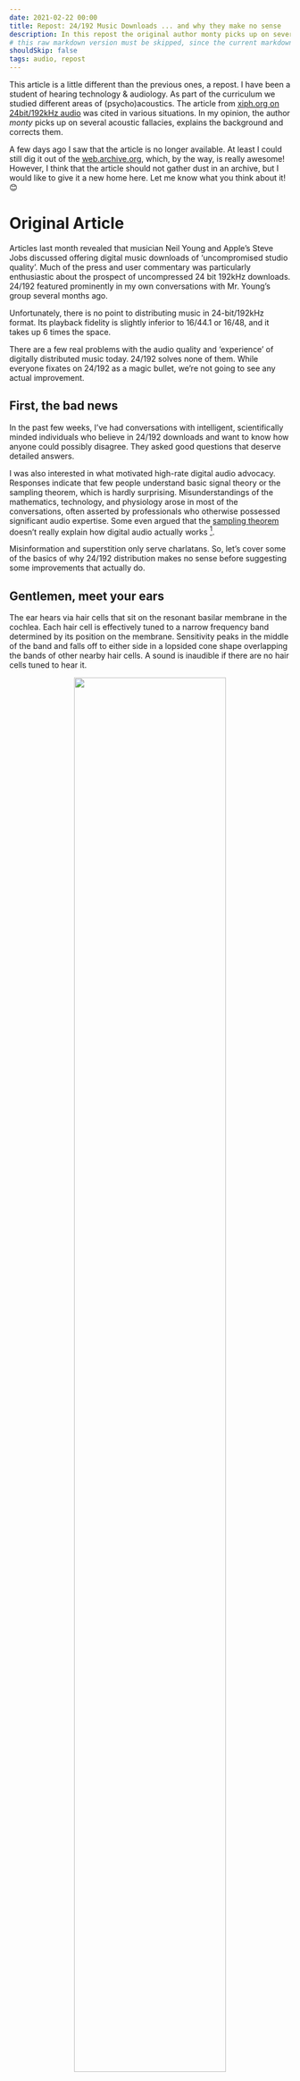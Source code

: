 ```yaml
---
date: 2021-02-22 00:00
title: Repost: 24/192 Music Downloads ... and why they make no sense
description: In this repost the original author monty picks up on several acoustic fallacies, explains the background and corrects them. I think it is worth publishing this article not only in the web archive to keep this reference article alive.
# this raw markdown version must be skipped, since the current markdown parser does not allow footnotes => using pandoc instead: pandoc 2021-02-19--neil-young-RAW.md > 2021-02-19--neil-young.md
shouldSkip: false
tags: audio, repost
---
```


<p>This article is a little different than the previous ones, a repost. I have been a student of hearing technology &amp; audiology. As part of the curriculum we studied different areas of (psycho)acoustics. The article from <a href="https://web.archive.org/web/20190117020814/https://people.xiph.org/~xiphmont/demo/neil-young.html">xiph.org on 24bit/192kHz audio</a> was cited in various situations. In my opinion, the author <em>monty</em> picks up on several acoustic fallacies, explains the background and corrects them.</p>
<p>A few days ago I saw that the article is no longer available. At least I could still dig it out of the <a href="https://web.archive.org">web.archive.org</a>, which, by the way, is really awesome! However, I think that the article should not gather dust in an archive, but I would like to give it a new home here. Let me know what you think about it! 😊</p>
<h1 id="original-article">Original Article</h1>
<p>Articles last month revealed that musician Neil Young and Apple’s Steve Jobs discussed offering digital music downloads of ‘uncompromised studio quality’. Much of the press and user commentary was particularly enthusiastic about the prospect of uncompressed 24 bit 192kHz downloads. 24/192 featured prominently in my own conversations with Mr. Young’s group several months ago.</p>
<p>Unfortunately, there is no point to distributing music in 24-bit/192kHz format. Its playback fidelity is slightly inferior to 16/44.1 or 16/48, and it takes up 6 times the space.</p>
<p>There are a few real problems with the audio quality and ‘experience’ of digitally distributed music today. 24/192 solves none of them. While everyone fixates on 24/192 as a magic bullet, we’re not going to see any actual improvement.</p>
<h2 id="first-the-bad-news">First, the bad news</h2>
<p>In the past few weeks, I’ve had conversations with intelligent, scientifically minded individuals who believe in 24/192 downloads and want to know how anyone could possibly disagree. They asked good questions that deserve detailed answers.</p>
<p>I was also interested in what motivated high-rate digital audio advocacy. Responses indicate that few people understand basic signal theory or the sampling theorem, which is hardly surprising. Misunderstandings of the mathematics, technology, and physiology arose in most of the conversations, often asserted by professionals who otherwise possessed significant audio expertise. Some even argued that the <a href="https://web.archive.org/web/20190117020814/http://en.wikipedia.org/wiki/Sampling_theorem">sampling theorem</a> doesn’t really explain how digital audio actually works <a href="#fn1" class="footnote-ref" id="fnref1" role="doc-noteref"><sup>1</sup></a>.</p>
<p>Misinformation and superstition only serve charlatans. So, let’s cover some of the basics of why 24/192 distribution makes no sense before suggesting some improvements that actually do.</p>
<h2 id="gentlemen-meet-your-ears">Gentlemen, meet your ears</h2>
<p>The ear hears via hair cells that sit on the resonant basilar membrane in the cochlea. Each hair cell is effectively tuned to a narrow frequency band determined by its position on the membrane. Sensitivity peaks in the middle of the band and falls off to either side in a lopsided cone shape overlapping the bands of other nearby hair cells. A sound is inaudible if there are no hair cells tuned to hear it.</p>
<figure>
<p align="center">
<img src="/img/2021/24-192-music-downloads/cochlea-and-responses.png" width="80%"/>
</p>
</p>
<figcaption>
Above left: anatomical cutaway drawing of a human cochlea with the basilar membrane colored in beige. The membrane is tuned to resonate at different frequencies along its length, with higher frequencies near the base and lower frequencies at the apex. Approximate locations of several frequencies are marked.<br><br> Above right: schematic diagram representing hair cell response along the basilar membrane as a bank of overlapping filters.
</figcaption>
</figure>
<p>This is similar to an analog radio that picks up the frequency of a strong station near where the tuner is actually set. The farther off the station’s frequency is, the weaker and more distorted it gets until it disappears completely, no matter how strong. There is an upper (and lower) audible frequency limit, past which the sensitivity of the last hair cells drops to zero, and hearing ends.</p>
<h2 id="sampling-rate-and-the-audible-spectrum">Sampling rate and the audible spectrum</h2>
<p>I’m sure you’ve heard this many, many times: The human hearing range spans 20Hz to 20kHz. It’s important to know how researchers arrive at those specific numbers.</p>
<p>First, we measure the ‘absolute threshold of hearing’ across the entire audio range for a group of listeners. This gives us a curve representing the very quietest sound the human ear can perceive for any given frequency as measured in ideal circumstances on healthy ears. Anechoic surroundings, precision calibrated playback equipment, and rigorous statistical analysis are the easy part. Ears and auditory concentration both fatigue quickly, so testing must be done when a listener is fresh. That means lots of breaks and pauses. Testing takes anywhere from many hours to many days depending on the methodology.</p>
<p>Then we collect data for the opposite extreme, the ‘threshold of pain’. This is the point where the audio amplitude is so high that the ear’s physical and neural hardware is not only completely overwhelmed by the input, but experiences physical pain. Collecting this data is trickier. You don’t want to permanently damage anyone’s hearing in the process.</p>
<figure>
<p align="center">
<img src="/img/2021/24-192-music-downloads/ath-top.png" width="80%"/>
</p>
<figcaption>
Above: Approximate equal loudness curves derived from Fletcher and Munson (1933) plus modern sources for frequencies &gt; 16kHz. The absolute threshold of hearing and threshold of pain curves are marked in red. Subsequent researchers refined these readings, culminating in the Phon scale and the ISO 226 standard equal loudness curves. Modern data indicates that the ear is significantly less sensitive to low frequencies than Fletcher and Munson’s results.
</figcaption>
</figure>
<p>The upper limit of the human audio range is defined to be where the absolute threshold of hearing curve crosses the threshold of pain. To even faintly perceive the audio at that point (or beyond), it must simultaneously be unbearably loud.</p>
<p>At low frequencies, the cochlea works like a bass reflex cabinet. The helicotrema is an opening at the apex of the basilar membrane that acts as a port tuned to somewhere between 40Hz to 65Hz depending on the individual. Response rolls off steeply below this frequency.</p>
<p>Thus, 20Hz - 20kHz is a generous range. It thoroughly covers the audible spectrum, an assertion backed by nearly a century of experimental data.</p>
<h2 id="genetic-gifts-and-golden-ears">Genetic gifts and golden ears</h2>
<p>Based on my correspondences, many people believe in individuals with extraordinary gifts of hearing. Do such ‘golden ears’ really exist?</p>
<p>It depends on what you call a golden ear.</p>
<p>Young, healthy ears hear better than old or damaged ears. Some people are exceptionally well trained to hear nuances in sound and music most people don’t even know exist. There was a time in the 1990s when I could identify every major mp3 encoder by sound (back when they were all pretty bad), and could demonstrate this reliably in double-blind testing <a href="#fn2" class="footnote-ref" id="fnref2" role="doc-noteref"><sup>2</sup></a>.</p>
<p>When healthy ears combine with highly trained discrimination abilities, I would call that person a golden ear. Even so, below-average hearing can also be trained to notice details that escape untrained listeners. Golden ears are more about training than hearing beyond the physical ability of average mortals.</p>
<p>Auditory researchers would love to find, test, and document individuals with truly exceptional hearing, such as a greatly extended hearing range. Normal people are nice and all, but everyone wants to find a genetic freak for a really juicy paper. We haven’t found any such people in the past 100 years of testing, so they probably don’t exist. Sorry. We’ll keep looking.</p>
<h2 id="spectrophiles">Spectrophiles</h2>
<p>Perhaps you’re skeptical about everything I’ve just written; it certainly goes against most marketing material. Instead, let’s consider a hypothetical Wide Spectrum Video craze that doesn’t carry preexisting audiophile baggage.</p>
<figure>
<p align="center">
<img src="/img/2021/24-192-music-downloads/visspec.png" width="80%"/>
</p>
<figcaption>
Above: The approximate log scale response of the human eye’s rods and cones, superimposed on the visible spectrum. These sensory organs respond to light in overlapping spectral bands, just as the ear’s hair cells are tuned to respond to overlapping bands of sound frequencies.
</figcaption>
</figure>
<p>The human eye sees a limited range of frequencies of light, aka, the visible spectrum. This is directly analogous to the audible spectrum of sound waves. Like the ear, the eye has sensory cells (rods and cones) that detect light in different but overlapping frequency bands.</p>
<p>The visible spectrum extends from about 400THz (deep red) to 850THz (deep violet) <a href="#fn3" class="footnote-ref" id="fnref3" role="doc-noteref"><sup>3</sup></a>. Perception falls off steeply at the edges. Beyond these approximate limits, the light power needed for the slightest perception can fry your retinas. Thus, this is a generous span even for young, healthy, genetically gifted individuals, analogous to the generous limits of the audible spectrum.</p>
<p>In our hypothetical Wide Spectrum Video craze, consider a fervent group of Spectrophiles who believe these limits aren’t generous enough. They propose that video represent not only the visible spectrum, but also infrared and ultraviolet. Continuing the comparison, there’s an even more hardcore [and proud of it!] faction that insists this expanded range is yet insufficient, and that video feels so much more natural when it also includes microwaves and some of the X-ray spectrum. To a Golden Eye, they insist, the difference is night and day!</p>
<p>Of course this is ludicrous.</p>
<p>No one can see X-rays (or infrared, or ultraviolet, or microwaves). It doesn’t matter how much a person believes he can. Retinas simply don’t have the sensory hardware.</p>
<p>Here’s an experiment anyone can do: Go get your Apple IR remote. The LED emits at 980nm, or about 306THz, in the near-IR spectrum. This is not far outside of the visible range. Take the remote into the basement, or the darkest room in your house, in the middle of the night, with the lights off. Let your eyes adjust to the blackness.</p>
<figure>
<p align="center">
<img src="/img/2021/24-192-music-downloads/apple-ir.jpg" width="80%"/>
</p>
<figcaption>
Above: Apple IR remote photographed using a digital camera. Though the emitter is quite bright and the frequency emitted is not far past the red portion of the visible spectrum, it’s completely invisible to the eye.
</figcaption>
</figure>
<p>Can you see the Apple Remote’s LED flash when you press a button <a href="#fn4" class="footnote-ref" id="fnref4" role="doc-noteref"><sup>4</sup></a>? No? Not even the tiniest amount? Try a few other IR remotes; many use an IR wavelength a bit closer to the visible band, around 310-350THz. You won’t be able to see them either. The rest emit right at the edge of visibility from 350-380 THz and may be just barely visible in complete blackness with dark-adjusted eyes <a href="#fn5" class="footnote-ref" id="fnref5" role="doc-noteref"><sup>5</sup></a>. All would be blindingly, painfully bright if they were well inside the visible spectrum.</p>
<p>These near-IR LEDs emit from the visible boundry to at most 20% beyond the visible frequency limit. 192kHz audio extends to 400% of the audible limit. Lest I be accused of comparing apples and oranges, auditory and visual perception drop off similarly toward the edges.</p>
<h2 id="khz-considered-harmful">192kHz considered harmful</h2>
<p>192kHz digital music files offer no benefits. They’re not quite neutral either; practical fidelity is slightly worse. The ultrasonics are a liability during playback.</p>
<p>Neither audio transducers nor power amplifiers are free of distortion, and distortion tends to increase rapidly at the lowest and highest frequencies. If the same transducer reproduces ultrasonics along with audible content, any nonlinearity will shift some of the ultrasonic content down into the audible range as an uncontrolled spray of intermodulation distortion products covering the entire audible spectrum. Nonlinearity in a power amplifier will produce the same effect. The effect is very slight, but listening tests have confirmed that both effects can be audible.</p>
<figure>
<p align="center">
<img src="/img/2021/24-192-music-downloads/intermod.png" width="80%"/>
</p>
<figcaption>
Above: Illustration of distortion products resulting from intermodulation of a 30kHz and a 33kHz tone in a theoretical amplifier with a nonvarying total harmonic distortion (THD) of about .09%. Distortion products appear throughout the spectrum, including at frequencies lower than either tone. <br><br> Inaudible ultrasonics contribute to intermodulation distortion in the audible range (light blue area). Systems not designed to reproduce ultrasonics typically have much higher levels of distortion above 20kHz, further contributing to intermodulation. Widening a design’s frequency range to account for ultrasonics requires compromises that decrease noise and distortion performance within the audible spectrum. Either way, unneccessary reproduction of ultrasonic content diminishes performance.
</figcaption>
</figure>
<p>There are a few ways to avoid the extra distortion:</p>
<ol type="1">
<li><p>A dedicated ultrasonic-only speaker, amplifier, and crossover stage to separate and independently reproduce the ultrasonics you can’t hear, just so they don’t mess up the sounds you can.</p></li>
<li><p>Amplifiers and transducers designed for wider frequency reproduction, so ultrasonics don’t cause audible intermodulation. Given equal expense and complexity, this additional frequency range must come at the cost of some performance reduction in the audible portion of the spectrum.</p></li>
<li><p>Speakers and amplifiers carefully designed not to reproduce ultrasonics anyway.</p></li>
<li><p>Not encoding such a wide frequency range to begin with. You can’t and won’t have ultrasonic intermodulation distortion in the audible band if there’s no ultrasonic content.</p></li>
</ol>
<p>They all amount to the same thing, but only 4) makes any sense.</p>
<p>If you’re curious about the performance of your own system, the following samples contain a 30kHz and a 33kHz tone in a 24/96 WAV file, a longer version in a FLAC, some tri-tone warbles, and a normal song clip shifted up by 24kHz so that it’s entirely in the ultrasonic range from 24kHz to 46kHz:</p>
<h3 id="intermod-tests">Intermod Tests</h3>
<ul>
<li>30kHz tone + 33kHz tone (24 bit / 96kHz) [5 second WAV] <a href="/img/2021/24-192-music-downloads/30_and_33-long.flac">[30 second FLAC]</a></li>
<li>26kHz - 48kHz warbling tones (24 bit / 96kHz) <a href="/img/2021/24-192-music-downloads/warbles-96.wav">[10 second WAV]</a></li>
<li>26kHz - 96kHz warbling tones (24 bit / 192kHz) <a href="/img/2021/24-192-music-downloads/warbles-192.wav">[10 second WAV]</a></li>
<li>Song clip shifted up by 24kHz (24 bit / 96kHz WAV) <a href="/img/2021/24-192-music-downloads/Pido_O_trollbat.wav">[10 second WAV]</a> <a href="/img/2021/24-192-music-downloads/Pido_O.wav">(original version of above clip)</a> (16 bit / 44.1kHz WAV)</li>
</ul>
<p>Assuming your system is actually capable of full 96kHz playback <a href="#fn6" class="footnote-ref" id="fnref6" role="doc-noteref"><sup>6</sup></a>, the above files should be completely silent with no audible noises, tones, whistles, clicks, or other sounds. If you hear anything, your system has a nonlinearity causing audible intermodulation of the ultrasonics. Be careful when increasing volume; running into digital or analog clipping, even soft clipping, will suddenly cause loud intermodulation tones.</p>
<p>In summary, it’s not certain that intermodulation from ultrasonics will be audible on a given system. The added distortion could be insignificant or it could be noticable. Either way, ultrasonic content is never a benefit, and on plenty of systems it will audibly hurt fidelity. On the systems it doesn’t hurt, the cost and complexity of handling ultrasonics could have been saved, or spent on improved audible range performance instead.</p>
<h2 id="sampling-fallacies-and-misconceptions">Sampling fallacies and misconceptions</h2>
<p>Sampling theory is often unintuitive without a signal processing background. It’s not surprising most people, even brilliant PhDs in other fields, routinely misunderstand it. It’s also not surprising many people don’t even realize they have it wrong.</p>
<figure>
<p align="center">
<img src="/img/2021/24-192-music-downloads/jaggy.png" width="80%"/>
</p>
<figcaption>
Above: Sampled signals are often depicted as a rough stairstep (red) that seems a poor approximation of the original signal. However, the representation is mathematically exact and the signal recovers the exact smooth shape of the original (blue) when converted back to analog.
</figcaption>
</figure>
<p>The most common misconception is that sampling is fundamentally rough and lossy. A sampled signal is often depicted as a jagged, hard-cornered stair-step facsimile of the original perfectly smooth waveform. If this is how you envision sampling working, you may believe that the faster the sampling rate (and more bits per sample), the finer the stair-step and the closer the approximation will be. The digital signal would sound closer and closer to the original analog signal as sampling rate approaches infinity.</p>
<p>Similarly, many non-DSP people would look at the following:</p>
<figure>
<p align="center">
<img src="/img/2021/24-192-music-downloads/jaggy2.png" width="80%"/>
</figure>
<p>And say, “Ugh!” It might appear that a sampled signal represents higher frequency analog waveforms badly. Or, that as audio frequency increases, the sampled quality falls and frequency response falls off, or becomes sensitive to input phase.</p>
<p>Looks are deceiving. These beliefs are incorrect!</p>
<blockquote>
<p><em>added 2013-04-04:</em> As a followup to all the mail I got about digital waveforms and stairsteps, I demonstrate actual digital behavior on real equipment in our video <a href="https://web.archive.org/web/20190117020814/https://video.xiph.org/vid2.shtml">Digital Show &amp; Tell</a> so you need not simply take me at my word here!</p>
</blockquote>
<p>All signals with content entirely below the Nyquist frequency (half the sampling rate) are captured perfectly and completely by sampling; an infinite sampling rate is not required. Sampling doesn’t affect frequency response or phase. The analog signal can be reconstructed losslessly, smoothly, and with the exact timing of the original analog signal.</p>
<p>So the math is ideal, but what of real world complications? The most notorious is the band-limiting requirement. Signals with content over the Nyquist frequency must be lowpassed before sampling to avoid aliasing distortion; this analog lowpass is the infamous antialiasing filter. Antialiasing can’t be ideal in practice, but modern techniques bring it very close. …and with that we come to oversampling.</p>
<h2 id="oversampling">Oversampling</h2>
<p>Sampling rates over 48kHz are irrelevant to high fidelity audio data, but they are internally essential to several modern digital audio techniques. <em>Oversampling</em> is the most relevant example <a href="#fn7" class="footnote-ref" id="fnref7" role="doc-noteref"><sup>7</sup></a>.</p>
<p>Oversampling is simple and clever. You may recall from my <a href="https://web.archive.org/web/20190117020814/http://www.xiph.org/video/vid1.shtml">A Digital Media Primer</a> for Geeks that high sampling rates provide a great deal more space between the highest frequency audio we care about (20kHz) and the Nyquist frequency (half the sampling rate). <a href="https://web.archive.org/web/20190117020814/http://www.xiph.org/video/vid1.shtml?time=678.1">This allows for simpler, smoother, more reliable analog anti-aliasing filters, and thus higher fidelity</a>. This extra space between 20kHz and the Nyquist frequency is essentially just spectral padding for the analog filter.</p>
<figure>
<p align="center">
<img src="/img/2021/24-192-music-downloads/filters.png" width="80%"/>
</p>
<figcaption>
Above: Whiteboard diagram from A Digital Media Primer for Geeks illustrating the transition band width available for a 48kHz ADC/DAC (left) and a 96kHz ADC/DAC (right).
</figcaption>
</figure>
<p>That’s only half the story. Because digital filters have few of the practical limitations of an analog filter, we can complete the anti-aliasing process with greater efficiency and precision digitally. The very high rate raw digital signal passes through a digital anti-aliasing filter, which has no trouble fitting a transition band into a tight space. After this further digital anti-aliasing, the extra padding samples are simply thrown away. Oversampled playback approximately works in reverse.</p>
<p>This means we can use low rate 44.1kHz or 48kHz audio with all the fidelity benefits of 192kHz or higher sampling (smooth frequency response, low aliasing) and none of the drawbacks (ultrasonics that cause intermodulation distortion, wasted space). Nearly all of today’s analog-to-digital converters (ADCs) and digital-to-analog converters (DACs) oversample at very high rates. Few people realize this is happening because it’s completely automatic and hidden.</p>
<p>ADCs and DACs didn’t always transparently oversample. Thirty years ago, some recording consoles recorded at high sampling rates using only analog filters, and production and mastering simply used that high rate signal. The digital anti-aliasing and decimation steps (resampling to a lower rate for CDs or DAT) happened in the final stages of mastering. This may well be one of the early reasons 96kHz and 192kHz became associated with professional music production <a href="#fn8" class="footnote-ref" id="fnref8" role="doc-noteref"><sup>8</sup></a>.</p>
<h2 id="bit-vs-24-bit">16 bit vs 24 bit</h2>
<p>OK, so 192kHz music files make no sense. Covered, done. What about 16 bit vs. 24 bit audio?</p>
<p>It’s true that 16 bit linear PCM audio does not quite cover the entire theoretical dynamic range of the human ear in ideal conditions. Also, there are (and always will be) reasons to use more than 16 bits in recording and production.</p>
<p>None of that is relevant to playback; here 24 bit audio is as useless as 192kHz sampling. The good news is that at least 24 bit depth doesn’t harm fidelity. It just doesn’t help, and also wastes space.</p>
<h2 id="revisiting-your-ears">Revisiting your ears</h2>
<p>We’ve discussed the frequency range of the ear, but what about the dynamic range from the softest possible sound to the loudest possible sound?</p>
<p>One way to define absolute dynamic range would be to look again at the absolute threshold of hearing and threshold of pain curves. The distance between the highest point on the threshold of pain curve and the lowest point on the absolute threshold of hearing curve is about 140 decibels for a young, healthy listener. That wouldn’t last long though; +130dB is loud enough to damage hearing permanently in seconds to minutes. For reference purposes, a jackhammer at one meter is only about 100-110dB.</p>
<p>The absolute threshold of hearing increases with age and hearing loss. Interestingly, the threshold of pain decreases with age rather than increasing. The hair cells of the cochlea themselves posses only a fraction of the ear’s 140dB range; musculature in the ear continuously adjust the amount of sound reaching the cochlea by shifting the ossicles, much as the iris regulates the amount of light entering the eye <a href="#fn9" class="footnote-ref" id="fnref9" role="doc-noteref"><sup>9</sup></a>. This mechanism stiffens with age, limiting the ear’s dynamic range and reducing the effectiveness of its protection mechanisms <a href="#fn10" class="footnote-ref" id="fnref10" role="doc-noteref"><sup>10</sup></a>.</p>
<h2 id="environmental-noise">Environmental noise</h2>
<p>Few people realize how quiet the absolute threshold of hearing really is.</p>
<p>The very quietest perceptible sound is about -8dbSPL <a href="#fn11" class="footnote-ref" id="fnref11" role="doc-noteref"><sup>11</sup></a>. Using an A-weighted scale, the hum from a 100 watt incandescent light bulb one meter away is about 10dBSPL, so about 18dB louder. The bulb will be much louder on a dimmer.</p>
<p>20dBSPL (or 28dB louder than the quietest audible sound) is often quoted for an empty broadcasting/recording studio or sound isolation room. This is the baseline for an exceptionally quiet environment, and one reason you’ve probably never noticed hearing a light bulb.</p>
<h2 id="the-dynamic-range-of-16-bits">The dynamic range of 16 bits</h2>
<p>16 bit linear PCM has a dynamic range of 96dB according to the most common definition, which calculates dynamic range as (6*bits)dB. Many believe that 16 bit audio cannot represent arbitrary sounds quieter than -96dB. This is incorrect.</p>
<p>I have linked to two 16 bit audio files here; one contains a 1kHz tone at 0 dB (where 0dB is the loudest possible tone) and the other a 1kHz tone at -105dB.</p>
<ul>
<li><strong>Sample 1:</strong> <a href="/img/2021/24-192-music-downloads/1kHz-0-dither.wav">1kHz tone at 0 dB (16 bit / 48kHz WAV)</a></li>
<li><strong>Sample 2:</strong> <a href="/img/2021/24-192-music-downloads/1kHz-105-dither.wav">1kHz tone at -105 dB (16 bit / 48kHz WAV)</a></li>
</ul>
<figure>
<p align="center">
<img src="/img/2021/24-192-music-downloads/-105dB.png" width="80%"/>
</p>
<figcaption>
Above: Spectral analysis of a -105dB tone encoded as 16 bit / 48kHz PCM. 16 bit PCM is clearly deeper than 96dB, else a -105dB tone could not be represented, nor would it be audible.
</figcaption>
</figure>
<p>How is it possible to encode this signal, encode it with no distortion, and encode it well above the noise floor, when its peak amplitude is one third of a bit?</p>
<p>Part of this puzzle is solved by proper dither, which renders quantization noise independent of the input signal. By implication, this means that dithered quantization introduces no distortion, just uncorrelated noise. That in turn implies that we can encode signals of arbitrary depth, even those with peak amplitudes much smaller than one bit <a href="#fn12" class="footnote-ref" id="fnref12" role="doc-noteref"><sup>12</sup></a>. However, dither doesn’t change the fact that once a signal sinks below the noise floor, it should effectively disappear. How is the -105dB tone still clearly audible above a -96dB noise floor?</p>
<p>The answer: Our -96dB noise floor figure is effectively wrong; we’re using an inappropriate definition of dynamic range. (6*bits)dB gives us the RMS noise of the entire broadband signal, but each hair cell in the ear is sensitive to only a narrow fraction of the total bandwidth. As each hair cell hears only a fraction of the total noise floor energy, the noise floor at that hair cell will be much lower than the broadband figure of -96dB.</p>
<p>Thus, 16 bit audio can go considerably deeper than 96dB. With use of shaped dither, which moves quantization noise energy into frequencies where it’s harder to hear, the effective dynamic range of 16 bit audio reaches 120dB in practice <a href="#fn13" class="footnote-ref" id="fnref13" role="doc-noteref"><sup>13</sup></a>, more than fifteen times deeper than the 96dB claim.</p>
<p>120dB is greater than the difference between a mosquito somewhere in the same room and a jackhammer a foot away…. or the difference between a deserted ‘soundproof’ room and a sound loud enough to cause hearing damage in seconds.</p>
<p>16 bits is enough to store all we can hear, and will be enough forever.</p>
<h2 id="signal-to-noise-ratio">Signal-to-noise ratio</h2>
<p>It’s worth mentioning briefly that the ear’s S/N ratio is smaller than its absolute dynamic range. Within a given critical band, typical S/N is estimated to only be about 30dB. Relative S/N does not reach the full dynamic range even when considering widely spaced bands. This assures that linear 16 bit PCM offers higher resolution than is actually required.</p>
<p>It is also worth mentioning that increasing the bit depth of the audio representation from 16 to 24 bits does not increase the perceptible resolution or ‘fineness’ of the audio. It only increases the dynamic range, the range between the softest possible and the loudest possible sound, by lowering the noise floor. However, a 16-bit noise floor is already below what we can hear.</p>
<h2 id="when-does-24-bit-matter">When does 24 bit matter?</h2>
<p>Professionals use 24 bit samples in recording and production <a href="#fn14" class="footnote-ref" id="fnref14" role="doc-noteref"><sup>14</sup></a> for headroom, noise floor, and convenience reasons.</p>
<p>16 bits is enough to span the real hearing range with room to spare. It does not span the entire possible signal range of audio equipment. The primary reason to use 24 bits when recording is to prevent mistakes; rather than being careful to center 16 bit recording– risking clipping if you guess too high and adding noise if you guess too low– 24 bits allows an operator to set an approximate level and not worry too much about it. Missing the optimal gain setting by a few bits has no consequences, and effects that dynamically compress the recorded range have a deep floor to work with.</p>
<p>An engineer also requires more than 16 bits during mixing and mastering. Modern work flows may involve literally thousands of effects and operations. The quantization noise and noise floor of a 16 bit sample may be undetectable during playback, but multiplying that noise by a few thousand times eventually becomes noticeable. 24 bits keeps the accumulated noise at a very low level. Once the music is ready to distribute, there’s no reason to keep more than 16 bits.</p>
<h2 id="listening-tests">Listening tests</h2>
<p>Understanding is where theory and reality meet. A matter is settled only when the two agree.</p>
<p>Empirical evidence from listening tests backs up the assertion that 44.1kHz/16 bit provides highest-possible fidelity playback. There are numerous controlled tests confirming this, but I’ll plug a recent paper, <a href="https://web.archive.org/web/20190117020814/http://www.aes.org/e-lib/browse.cfm?elib=14195">Audibility of a CD-Standard A/D/A Loop Inserted into High-Resolution Audio Playback</a>, done by local folks here at the <a href="https://web.archive.org/web/20190117020814/http://www.bostonaudiosociety.org/">Boston Audio Society</a>.</p>
<p>Unfortunately, downloading the full paper requires an AES membership. However it’s been discussed widely in articles and on forums, with the authors joining in. Here’s a few links:</p>
<ul>
<li><a href="https://web.archive.org/web/20190117020814/http://mixonline.com/recording/mixing/audio_emperors_new_sampling/">The Emperor’s New Sampling Rate</a></li>
<li><a href="https://web.archive.org/web/20190117020814/http://www.hydrogenaudio.org/forums/index.php?showtopic=57406">Hydrogen Audio forum discussion thread</a></li>
<li><a href="https://web.archive.org/web/20190117020814/http://www.bostonaudiosociety.org/explanation.htm">Supplemental information page at the Boston Audio Society, including the equipment and sample lists</a></li>
</ul>
<p>This paper presented listeners with a choice between high-rate DVD-A/SACD content, chosen by high-definition audio advocates to show off high-def’s superiority, and that same content resampled on the spot down to 16-bit / 44.1kHz Compact Disc rate. The listeners were challenged to identify any difference whatsoever between the two using an ABX methodology. BAS conducted the test using high-end professional equipment in noise-isolated studio listening environments with both amateur and trained professional listeners.</p>
<p>In 554 trials, listeners chose correctly 49.8% of the time. In other words, they were guessing. Not one listener throughout the entire test was able to identify which was 16/44.1 and which was high rate <a href="#fn15" class="footnote-ref" id="fnref15" role="doc-noteref"><sup>15</sup></a>, and the 16-bit signal wasn’t even dithered!</p>
<p>Another recent study <a href="#fn16" class="footnote-ref" id="fnref16" role="doc-noteref"><sup>16</sup></a> investigated the possibility that ultrasonics were audible, as earlier studies had suggested. The test was constructed to maximize the possibility of detection by placing the intermodulation products where they’d be most audible. It found that the ultrasonic tones were not audible… but the intermodulation distortion products introduced by the loudspeakers could be.</p>
<p>This paper inspired a great deal of further research, much of it with mixed results. Some of the ambiguity is explained by finding that ultrasonics can induce more intermodulation distortion than expected in power amplifiers as well. For example, <a href="https://web.archive.org/web/20190117020814/http://www.davidgriesinger.com/intermod.ppt">David Griesinger reproduced this experiment</a> <a href="#fn17" class="footnote-ref" id="fnref17" role="doc-noteref"><sup>17</sup></a> and found that his loudspeaker setup did not introduce audible intermodulation distortion from ultrasonics, but his stereo amplifier did.</p>
<h2 id="caveat-lector">Caveat Lector</h2>
<p>It’s important not to cherry-pick individual papers or ‘expert commentary’ out of context or from self-interested sources. Not all papers agree completely with these results (and a few disagree in large part), so it’s easy to find minority opinions that appear to vindicate every imaginable conclusion. <em>Regardless, the papers and links above are representative of the vast weight and breadth of the experimental record.</em> No peer-reviewed paper that has stood the test of time disagrees substantially with these results. Controversy exists only within the consumer and enthusiast audiophile communities.</p>
<p>If anything, the number of ambiguous, inconclusive, and outright invalid experimental results available through Google highlights how tricky it is to construct an accurate, objective test. The differences researchers look for are minute; they require rigorous statistical analysis to spot subconscious choices that escape test subjects’ awareness. That we’re likely trying to ‘prove’ something that doesn’t exist makes it even more difficult. Proving a null hypothesis is akin to proving the halting problem; you can’t. You can only collect evidence that lends overwhelming weight.</p>
<p>Despite this, papers that confirm the null hypothesis are especially strong evidence; confirming inaudibility is far more experimentally difficult than disputing it. Undiscovered mistakes in test methodologies and equipment nearly always produce false positive results (by accidentally introducing audible differences) rather than false negatives.</p>
<p>If professional researchers have such a hard time properly testing for minute, isolated audible differences, you can imagine how hard it is for amateurs.</p>
<h2 id="how-to-inadvertently-screw-up-a-listening-comparison">How to [inadvertently] screw up a listening comparison</h2>
<p>The number one comment I heard from believers in super high rate audio was [paraphrasing]: <em>“I’ve listened to high rate audio myself and the improvement is obvious. Are you seriously telling me not to trust my own ears?”</em></p>
<p>Of course you can trust your ears. It’s brains that are gullible. I don’t mean that flippantly; as human beings, we’re all wired that way.</p>
<h2 id="confirmation-bias-the-placebo-effect-and-double-blind">Confirmation bias, the placebo effect, and double-blind</h2>
<p>In any test where a listener can tell two choices apart via any means apart from listening, the results will usually be what the listener expected in advance; this is called <a href="https://en.wikipedia.org/wiki/Confirmation_bias">confirmation bias</a> and it’s similar to the <a href="https://en.wikipedia.org/wiki/Placebo#Effects">placebo effect</a>. It means people ‘hear’ differences because of subconscious cues and preferences that have nothing to do with the audio, like preferring a more expensive (or more attractive) amplifier over a cheaper option.</p>
<p>The human brain is designed to notice patterns and differences, even where none exist. This tendency can’t just be turned off when a person is asked to make objective decisions; it’s completely subconscious. Nor can a bias be defeated by mere skepticism. Controlled experimentation shows that awareness of confirmation bias can increase rather than decreases the effect! A test that doesn’t carefully eliminate confirmation bias is worthless <a href="#fn18" class="footnote-ref" id="fnref18" role="doc-noteref"><sup>18</sup></a>.</p>
<p>In single-blind testing, a listener knows nothing in advance about the test choices, and receives no feedback during the course of the test. Single-blind testing is better than casual comparison, but it does not eliminate the experimenter’s bias. The test administrator can easily inadvertently influence the test or transfer his own subconscious bias to the listener through inadvertent cues (eg, “Are you sure that’s what you’re hearing?”, body language indicating a ‘wrong’ choice, hesitating inadvertently, etc). An <a href="https://web.archive.org/web/20190117020814/http://en.wikipedia.org/wiki/Experimenter%27s_bias">experimenter’s bias</a> has also been experimentally proven to influence a test subject’s results.</p>
<p><em>Double-blind</em> listening tests are the gold standard; in these tests neither the test administrator nor the testee have any knowledge of the test contents or ongoing results. Computer-run ABX tests are the most famous example, and there are freely available tools for performing ABX tests on your own computer<a href="#fn19" class="footnote-ref" id="fnref19" role="doc-noteref"><sup>19</sup></a>. ABX is considered a minimum bar for a listening test to be meaningful; reputable audio forums such as <a href="https://web.archive.org/web/20190117020814/http://www.hydrogenaudio.org/">Hydrogen Audio</a> often <a href="https://web.archive.org/web/20190117020814/http://www.hydrogenaudio.org/forums/index.php?showtopic=3974#entry149481">do not even allow discussion of listening results unless they meet this minimum objectivity requirement</a> <a href="#fn20" class="footnote-ref" id="fnref20" role="doc-noteref"><sup>20</sup></a>.</p>
<figure>
<p align="center">
<img src="/img/2021/24-192-music-downloads/squishyball.png" width="80%"/>
</p>
<figcaption>
Above: Squishyball, a simple command-line ABX tool, running in an xterm.
</figcaption>
</figure>
<p>I personally don’t do any quality comparison tests during development, no matter how casual, without an ABX tool. Science is science, no slacking.</p>
<h2 id="loudness-tricks">Loudness tricks</h2>
<p>The human ear can consciously discriminate amplitude differences of about 1dB, and experiments show subconscious awareness of amplitude differences under .2dB. Humans almost universally consider louder audio to sound better, and .2dB is enough to establish this preference. Any comparison that fails to carefully amplitude-match the choices will see the louder choice preferred, even if the amplitude difference is too small to consciously notice. Stereo salesmen have known this trick for a long time.</p>
<p>The professional testing standard is to match sources to within .1dB or better. This often requires use of an oscilloscope or signal analyzer. Guessing by turning the knobs until two sources sound about the same is not good enough.</p>
<h2 id="clipping">Clipping</h2>
<p>Clipping is another easy mistake, sometimes obvious only in retrospect. Even a few clipped samples or their aftereffects are easy to hear compared to an unclipped signal.</p>
<p>The danger of clipping is especially pernicious in tests that create, resample, or otherwise manipulate digital signals on the fly. Suppose we want to compare the fidelity of 48kHz sampling to a 192kHz source sample. A typical way is to downsample from 192kHz to 48kHz, upsample it back to 192kHz, and then compare it to the original 192kHz sample in an ABX test <a href="#fn21" class="footnote-ref" id="fnref21" role="doc-noteref"><sup>21</sup></a>. This arrangement allows us to eliminate any possibility of equipment variation or sample switching influencing the results; we can use the same DAC to play both samples and switch between without any hardware mode changes.</p>
<p>Unfortunately, most samples are mastered to use the full digital range. Naive resampling can and often will clip occasionally. It is necessary to either monitor for clipping (and discard clipped audio) or avoid clipping via some other means such as attenuation.</p>
<h2 id="different-media-different-master">Different media, different master</h2>
<p>I’ve run across a few articles and blog posts that declare the virtues of 24 bit or 96/192kHz by comparing a CD to an audio DVD (or SACD) of the ‘same’ recording. This comparison is invalid; the masters are usually different.</p>
<h2 id="inadvertent-cues">Inadvertent cues</h2>
<p>Inadvertant audible cues are almost inescapable in older analog and hybrid digital/analog testing setups. Purely digital testing setups can completely eliminate the problem in some forms of testing, but also multiply the potential of complex software bugs. Such limitations and bugs have a long history of causing false-positive results in testing <a href="#fn22" class="footnote-ref" id="fnref22" role="doc-noteref"><sup>22</sup></a>.</p>
<p><a href="https://web.archive.org/web/20190117020814/http://www.bostonaudiosociety.org/bas_speaker/abx_testing2.htm">The Digital Challenge - More on ABX Testing</a>, tells a fascinating story of a specific listening test conducted in 1984 to rebut audiophile authorities of the time who asserted that CDs were inherently inferior to vinyl. The article is not concerned so much with the results of the test (which I suspect you’ll be able to guess), but the processes and real-world messiness involved in conducting such a test. For example, an error on the part of the testers inadvertantly revealed that an invited audiophile expert had not been making choices based on audio fidelity, but rather by listening to the slightly different clicks produced by the ABX switch’s analog relays!</p>
<p>Anecdotes do not replace data, but this story is instructive of the ease with which undiscovered flaws can bias listening tests. Some of the audiophile beliefs discussed within are also highly entertaining; one hopes that some modern examples are considered just as silly 20 years from now.</p>
<h2 id="finally-the-good-news">Finally, the good news</h2>
<p>What actually works to improve the quality of the digital audio to which we’re listening?</p>
<h2 id="better-headphones">Better headphones</h2>
<p>The easiest fix isn’t digital. The most dramatic possible fidelity improvement for the cost comes from a good pair of headphones. Over-ear, in ear, open or closed, it doesn’t much matter. They don’t even need to be expensive, though expensive headphones can be worth the money.</p>
<p>Keep in mind that some headphones are expensive because they’re well made, durable and sound great. Others are expensive because they’re $20 headphones under a several hundred dollar layer of styling, brand name, and marketing. I won’t make specfic recommendations here, but I will say you’re not likely to find good headphones in a big box store, even if it specializes in electronics or music. As in all other aspects of consumer hi-fi, do your research (and caveat emptor).</p>
<h2 id="lossless-formats">Lossless formats</h2>
<p>It’s true enough that a properly encoded Ogg file (or MP3, or AAC file) will be indistinguishable from the original at a moderate bitrate.</p>
<p>But what of badly encoded files?</p>
<p>Twenty years ago, all mp3 encoders were really bad by today’s standards. Plenty of these old, bad encoders are still in use, presumably because the licenses are cheaper and most people can’t tell or don’t care about the difference anyway. Why would any company spend money to fix what it’s completely unaware is broken?</p>
<p>Moving to a newer format like <a href="https://web.archive.org/web/20190117020814/http://www.vorbis.com/">Vorbis</a> or AAC doesn’t necessarily help. For example, many companies and individuals used (and still use) <a href="https://web.archive.org/web/20190117020814/http://xiphmont.livejournal.com/51160.html">FFmpeg’s very-low-quality built-in Vorbis encoder</a> because it was the default in FFmpeg and they were unaware how bad it was. AAC has an even longer history of widely-deployed, low-quality encoders; all mainstream lossy formats do.</p>
<p>Lossless formats like <a href="https://web.archive.org/web/20190117020814/http://flac.sourceforge.net/">FLAC</a> avoid any possibility of damaging audio fidelity <a href="#fn23" class="footnote-ref" id="fnref23" role="doc-noteref"><sup>23</sup></a> with a poor quality lossy encoder, or even by a good lossy encoder used incorrectly.</p>
<p>A second reason to distribute lossless formats is to avoid generational loss. Each reencode or transcode loses more data; even if the first encoding is transparent, it’s very possible the second will have audible artifacts. This matters to anyone who might want to remix or sample from downloads. It especially matters to us codec researchers; we need clean audio to work with.</p>
<h2 id="better-masters">Better masters</h2>
<p>The <a href="https://web.archive.org/web/20190117020814/http://www.aes.org/e-lib/browse.cfm?elib=14195">BAS test I linked earlier</a> mentions as an aside that the SACD version of a recording can sound substantially better than the CD release. It’s not because of increased sample rate or depth but because the SACD used a higher-quality master. When bounced to a CD-R, the SACD version still sounds as good as the original SACD and better than the CD release because the original audio used to make the SACD was better. Good production and mastering obviously contribute to the final quality of the music <a href="#fn24" class="footnote-ref" id="fnref24" role="doc-noteref"><sup>24</sup></a>.</p>
<p>The recent coverage of ‘Mastered for iTunes’ and similar initiatives from other industry labels is somewhat encouraging. What remains to be seen is whether or not Apple and the others actually ‘get it’ or if this is merely a hook for selling consumers yet another, more expensive copy of music they already own.</p>
<h2 id="surround">Surround</h2>
<p>Another possible ‘sales hook’, one I’d enthusiastically buy into myself, is surround recordings. Unfortunately, there’s some technical peril here.</p>
<p>Old-style discrete surround with many channels (5.1, 7.1, etc) is a technical relic dating back to the theaters of the 1960s. It is inefficient, using more channels than competing systems. The surround image is limited, and tends to collapse toward the nearer speakers when a listener sits or shifts out of position.</p>
<p>We can represent and encode excellent and robust localization with systems like Ambisonics. The problems are the cost of equipment for reproduction and the fact that something encoded for a natural soundfield both sounds bad when mixed down to stereo, and can’t be created artificially in a convincing way. It’s hard to fake ambisonics or holographic audio, sort of like how 3D video always seems to degenerate into a gaudy gimmick that reliably makes 5% of the population motion sick.</p>
<p>Binaural audio is similarly difficult. You can’t simulate it because it works slightly differently in every person. It’s a learned skill tuned to the self-assembling system of the pinnae, ear canals, and neural processing, and it never assembles exactly the same way in any two individuals. People also subconsciously shift their heads to enhance localization, and can’t localize well unless they do. That’s something that can’t be captured in a binaural recording, though it can to an extent in fixed surround.</p>
<p>These are hardly impossible technical hurdles. Discrete surround has a proven following in the marketplace, and I’m personally especially excited by the possibilities offered by Ambisonics.</p>
<h2 id="outro">Outro</h2>
<blockquote>
<p>“I never did care for music much. It’s the high fidelity!”</p>
</blockquote>
<p>— Flanders &amp; Swann, A Song of Reproduction</p>
<p>The point is enjoying the music, right? Modern playback fidelity is incomprehensibly better than the already excellent analog systems available a generation ago. Is the logical extreme any more than just another <a href="https://web.archive.org/web/20190117020814/http://www.youtube.com/watch?v=M3w1_E1V46M">first world problem</a>? Perhaps, but bad mixes and encodings do bother me; they distract me from the music, and I’m probably not alone.</p>
<p>Why push back against 24/192? Because it’s a solution to a problem that doesn’t exist, a business model based on willful ignorance and scamming people. The more that pseudoscience goes unchecked in the world at large, the harder it is for truth to overcome truthiness… even if this is a small and relatively insignificant example.</p>
<blockquote>
<p>“For me, it is far better to grasp the Universe as it really is than to persist in delusion, however satisfying and reassuring.”</p>
</blockquote>
<p>— Carl Sagan</p>
<h2 id="further-reading">Further reading</h2>
<p>Readers have alerted me to a pair of excellent papers of which I wasn’t aware before beginning my own article. They tackle many of the same points I do in greater detail.</p>
<ul>
<li><p><a href="https://web.archive.org/web/20190117020814/http://www.meridian.co.uk/ara/coding2.pdf">Coding High Quality Digital Audio</a> by Bob Stuart of Meridian Audio is beautifully concise despite its greater length. Our conclusions differ somewhat (he takes as given the need for a slightly wider frequency range and bit depth without much justification), but the presentation is clear and easy to follow. [Edit: I may not agree with many of Mr. Stuart’s other articles, but I like this one a lot.]</p></li>
<li><p><a href="https://web.archive.org/web/20190117020814/http://lavryengineering.com/pdfs/lavry-sampling-theory.pdf">Sampling Theory For Digital Audio</a> [Updated link 2012-10-04] by Dan Lavry of Lavry Engineering is another article that several readers pointed out. It expands my two pages or so about sampling, oversampling, and filtering into a more detailed 27 page treatment. Worry not, there are plenty of graphs, examples and references.</p></li>
</ul>
<p>Stephane Pigeon of <a href="https://web.archive.org/web/20190117020814/http://www.audiocheck.net/">audiocheck.net</a> wrote to plug the browser-based listening tests featured on his web site. The set of tests is relatively small as yet, but several were directly relevant in the context of this article. They worked well and I found the quality to be quite good.</p>
<h1 id="footnotes">Footnotes</h1>
<p>“[The Sampling Theorem] hasn’t been invented to explain how digital audio works, it’s the other way around. Digital Audio was invented from the theorem, if you don’t believe the theorem then you can’t believe in digital audio either!!” http://www.head-fi.org/t/415361/24bit-vs-16bit-the-myth-exploded</p>
<p>Cameron Nicklaus Christou, Optimal Dither and Noise Shaping in Image Processing</p>
<p>Although the ear works not entirely unlike a Fourier transform, its resolution is relatively limited. This places a limit on the maximum practical dynamic depth of 16 bit audio signals.</p>
<p>It should be obvious that ‘can’ and ‘sometimes’ are not the same as ‘will’ and ‘always’. Intermodulation distortion from ultrasonics is a possibility, not a certainty, in any given system for a given set of material. The Meyer and Moran null result indicates that intermodulation distortion was inaudible on the systems used during the course of their testing.</p>
<p>Readers are invited to <a href="###intermod-tests">try the simple ultrasonic intermodulation distortion test above</a> for a quick check of the intermodulation potential of their own equipment.</p>
<p>I offer two thoughts.</p>
<p>First, confirmation bias does not replace all correct results with incorrect results. It skews the results in some uncontrolled direction by an unknown amount. How can you tell right or wrong for sure if the test is rigged by your own subconscious? Let’s say you expected to hear a large difference but were shocked to hear a small difference. What if there was actually no difference at all? Or, maybe there was a difference and, being aware of a potential bias, your well meaning skepticism overcompensated? Or maybe you were completely right? Objective testing, such as ABX, eliminates all this uncertainty.</p>
<p>Second, “So you think you’re not biased? Great! Prove it!” The value of an objective test lies not only in its ability to inform one’s own understanding, but also to convince others. Claims require proof. Extraordinary claims require extraordinary proof.</p>
<p><a href="https://web.archive.org/web/20190117020814/http://www.foobar2000.org/">Foobar2000</a> with the <a href="https://web.archive.org/web/20190117020814/http://www.foobar2000.org/components/view/foo_abx">ABX plug-in</a></p>
<p><a href="https://web.archive.org/web/20190117020814/http://svn.xiph.org/trunk/squishyball">Squishyball</a>, a Linux command-line tool we use within Xiph</p>
<blockquote>
<p>“Some purists will tell you to skip FLACs altogether and just buy WAVs. […] By buying WAVs, you can avoid the potential data loss incurred when the file is compressed into a FLAC. This data loss is rare, but it happens.”</p>
</blockquote>
<p>This is false. A lossless compression process never alters the original data in any way, and FLAC is no exception.</p>
<p>In the event that Wired was referring to hardware corruption of data files (disk failure, memory failure, sunspots), FLAC and WAV would both be affected. A FLAC file, however, is checksummed and would detect the corruption. The FLAC file is also smaller than the WAV, and so a random corruption would be less likely because there’s less data that could be affected.</p>
<p>Today’s digital technology has allowed loudness to be pumped up to an absurd level. It’s also provided a plethora of automatic, highly complex, proprietary DAW plugins that are deployed en-masse without a wide understanding of how they work or what they’re really doing.</p>
<section class="footnotes" role="doc-endnotes">
<hr />
<ol>
<li id="fn1" role="doc-endnote"><p>As one frustrated poster wrote,<a href="#fnref1" class="footnote-back" role="doc-backlink">↩︎</a></p></li>
<li id="fn2" role="doc-endnote"><p>If it wasn’t the most boring party trick ever, it was pretty close.<a href="#fnref2" class="footnote-back" role="doc-backlink">↩︎</a></p></li>
<li id="fn3" role="doc-endnote"><p>It’s more typical to speak of visible light as wavelengths measured in nanometers or angstroms. I’m using frequency to be consistent with sound. They’re equivalent, as frequency is just the inverse of wavelength.<a href="#fnref3" class="footnote-back" role="doc-backlink">↩︎</a></p></li>
<li id="fn4" role="doc-endnote"><p>The LED experiment doesn’t work with ‘ultraviolet’ LEDs, mainly because they’re not really ultraviolet. They’re deep enough violet to cause a little bit of fluorescence, but they’re still well within the visible range. Real ultraviolet LEDs cost anywhere from $100-$1000 apiece and would cause eye damage if used for this test. Consumer grade not-really-UV LEDs also emit some faint white light in order to appear brighter, so you’d be able to see them even if the emission peak really was in the ultraviolet.<a href="#fnref4" class="footnote-back" role="doc-backlink">↩︎</a></p></li>
<li id="fn5" role="doc-endnote"><p>The original version of this article stated that IR LEDs operate from 300-325THz (about 920-980nm), wavelengths that are invisible. Quite a few readers wrote to say that they could in fact just barely see the LEDs in some (or all) of their remotes. Several were kind enough to let me know which remotes these were, and I was able to test several on a spectrometer. Lo and behold, these remotes were using higher-frequency LEDs operating from 350-380THz (800-850nm), just overlapping the extreme edge of the visible range.<a href="#fnref5" class="footnote-back" role="doc-backlink">↩︎</a></p></li>
<li id="fn6" role="doc-endnote"><p>Many systems that cannot play back 96kHz samples will silently downsample to 48kHz, rather than refuse to play the file. In this case, the tones will not be played at all and playback would be silent no matter how nonlinear the system is.<a href="#fnref6" class="footnote-back" role="doc-backlink">↩︎</a></p></li>
<li id="fn7" role="doc-endnote"><p>Oversampling is not the only application for high sampling rates in signal processing. There are a few theoretical advantages to producing band-limited audio at a high sampling rate eschewing decimation, even if it is to be downsampled for distribution. It’s not clear what if any are used in practice, as the workings of most professional consoles are trade secrets.<a href="#fnref7" class="footnote-back" role="doc-backlink">↩︎</a></p></li>
<li id="fn8" role="doc-endnote"><p>Historical reasoning or not, there’s no question that many professionals today use high rates because they mistakenly assume that retaining content beyond 20kHz sounds better, just as consumers do.<a href="#fnref8" class="footnote-back" role="doc-backlink">↩︎</a></p></li>
<li id="fn9" role="doc-endnote"><p>The sensation of eardrums ‘uncringing’ after turning off loud music is quite real!<a href="#fnref9" class="footnote-back" role="doc-backlink">↩︎</a></p></li>
<li id="fn10" role="doc-endnote"><p>Some nice diagrams can be found at the HyperPhysics site: [http://hyperphysics.phy-astr.gsu.edu/hbase/sound/protect.html#c1]<a href="#fnref10" class="footnote-back" role="doc-backlink">↩︎</a></p></li>
<li id="fn11" role="doc-endnote"><p>20µPa is commonly defined to be 0dB for auditory measurement purposes; it is approximately equal to the threshold of hearing at 1kHz. The ear is as much as 8dB more sensitive between 2 and 4kHz however.<a href="#fnref11" class="footnote-back" role="doc-backlink">↩︎</a></p></li>
<li id="fn12" role="doc-endnote"><p>The following paper has the best explanation of dither that I’ve run across. Although it’s about image dither, the first half covers the theory and practice of dither in audio before extending its use into images:<a href="#fnref12" class="footnote-back" role="doc-backlink">↩︎</a></p></li>
<li id="fn13" role="doc-endnote"><p>DSP engineers may point out, as one of my own smart-alec compatriots did, that 16 bit audio has a theoretically infinite dynamic range for a pure tone if you’re allowed to use an infinite Fourier transform to extract it; this concept is very important to radio astronomy.<a href="#fnref13" class="footnote-back" role="doc-backlink">↩︎</a></p></li>
<li id="fn14" role="doc-endnote"><p>Production increasingly uses 32 bit float, both because it’s very convenient on modern processors, and because it completely eliminates the possibility of accidental clipping at any point going undiscovered and ruining a mix.<a href="#fnref14" class="footnote-back" role="doc-backlink">↩︎</a></p></li>
<li id="fn15" role="doc-endnote"><p>Several readers have wanted to know how, if ultrasonics can cause audible intermodulation distortion, the Meyer and Moran 2007 test could have produced a null result.<a href="#fnref15" class="footnote-back" role="doc-backlink">↩︎</a></p></li>
<li id="fn16" role="doc-endnote"><p>Karou and Shogo, <em>Detection of Threshold for tones above 22kHz</em> (2001). Convention paper 5401 presented at the 110th Convention, May 12-15 2001, Amsterdam.<a href="#fnref16" class="footnote-back" role="doc-backlink">↩︎</a></p></li>
<li id="fn17" role="doc-endnote"><p>Griesinger, <a href="https://web.archive.org/web/20190117020814/http://www.davidgriesinger.com/intermod.ppt">Perception of mid-frequency and high-frequency intermodulation distortion in loudspeakers, and its relationship to high definition audio</a><a href="#fnref17" class="footnote-back" role="doc-backlink">↩︎</a></p></li>
<li id="fn18" role="doc-endnote"><p>Since publication, several commentators wrote to me with similar versions of the same anecdote [paraphrased]: “I once listened to some headphones / amps / recordings expecting result [A] but was totally surprised to find [B] instead! Confirmation bias is hooey!”<a href="#fnref18" class="footnote-back" role="doc-backlink">↩︎</a></p></li>
<li id="fn19" role="doc-endnote"><p>The easiest tools to use for ABX testing are probably:<a href="#fnref19" class="footnote-back" role="doc-backlink">↩︎</a></p></li>
<li id="fn20" role="doc-endnote"><p>At Hydrogen Audio, the objective testing requirement is abbreviated <em>TOS8</em> as it’s the eighth item in the Terms Of Service.<a href="#fnref20" class="footnote-back" role="doc-backlink">↩︎</a></p></li>
<li id="fn21" role="doc-endnote"><p>It is commonly assumed that resampling irreparably damages a signal; this isn’t the case. Unless one makes an obvious mistake, such as causing clipping, the downsampled and then upsampled signal will be audibly indistinguishable from the original. This is the usual test used to establish that higher sampling rates are unneccessary.<a href="#fnref21" class="footnote-back" role="doc-backlink">↩︎</a></p></li>
<li id="fn22" role="doc-endnote"><p>It may not be strictly audio related, but… faster-than-light neutrinos, anyone?<a href="#fnref22" class="footnote-back" role="doc-backlink">↩︎</a></p></li>
<li id="fn23" role="doc-endnote"><p><a href="https://web.archive.org/web/20190117020814/http://www.wired.com/gadgetlab/2012/02/why-neil-young-hates-mp3-and-what-you-can-do-about-it/">Wired magazine implies that lossless formats like FLAC are not always completely lossless</a>:<a href="#fnref23" class="footnote-back" role="doc-backlink">↩︎</a></p></li>
<li id="fn24" role="doc-endnote"><p>The <a href="https://web.archive.org/web/20190119135326/https://en.wikipedia.org/wiki/Loudness_war">‘Loudness War’</a> is a commonly cited example of bad mastering practices in the industry today, though it’s not the only one. Loudness is also an older phenomenon than the Wikipedia article leads the reader to believe; as early as the 1950s, artists and producers pushed for the loudest possible recordings. Equipment vendors increasingly researched and marketed new technology to allow hotter and hotter masters. Advanced vinyl mastering equipment in the 1970s and 1980s, for example, tracked and nested groove envelopes when possible in order to allow higher amplitudes than the groove spacing would normally permit.<a href="#fnref24" class="footnote-back" role="doc-backlink">↩︎</a></p></li>
</ol>
</section>
